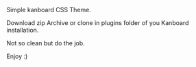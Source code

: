 Simple kanboard CSS Theme.

Download zip Archive or clone in plugins folder of you Kanboard installation.

Not so clean but do the job.

Enjoy :)